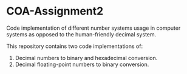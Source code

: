 # COA-Assignment2
Code implementation of different number systems usage in computer systems as opposed to the human-friendly decimal system.

This repository contains two code implementations of:
1. Decimal numbers to binary and hexadecimal conversion.
2. Decimal floating-point numbers to binary conversion.
